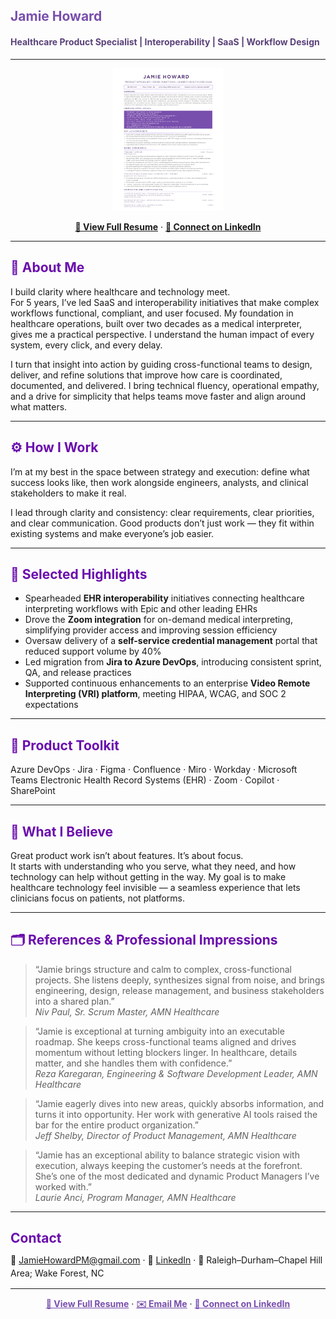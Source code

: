 <!-- 
🎨 Color Palette Reference
Primary Purple: #794FAD - used for name headers
Grey Purple: #5A4279 - used for tagline/subheaders
Deep Accent Purple: #6A0DAD - used for section headers
Pastel Lavender: #B590E4 - optional accent/highlight
Black: #000000 | White: #FFFFFF - neutrals
-->

## <span style="color:#794FAD; font-weight:700;">Jamie Howard</span>  
#### <span style="color:#5A4279;">Healthcare Product Specialist&nbsp;|&nbsp;Interoperability&nbsp;|&nbsp;SaaS&nbsp;|&nbsp;Workflow Design</span>

---

<p align="center">
  <a href="./JamieHoward.pdf">
    <img src="./JamieHowardPreview.png" alt="Jamie Howard Resume Preview" title="View Jamie's full resume (PDF)" width="35%">
  </a>
</p>

<p align="center">
  <a href="./JamieHoward.pdf"><strong>📄 View Full Resume</strong></a> · 
  <a href="https://www.linkedin.com/in/JamieHowardPM"><strong>💬 Connect on LinkedIn</strong></a>
</p>

---

## <span style="color:#6a0dad">💬 About Me</span>
I build clarity where healthcare and technology meet.  
For 5 years, I’ve led SaaS and interoperability initiatives that make complex workflows functional, compliant, and user focused. My foundation in healthcare operations, built over two decades as a medical interpreter, gives me a practical perspective. I understand the human impact of every system, every click, and every delay.

I turn that insight into action by guiding cross-functional teams to design, deliver, and refine solutions that improve how care is coordinated, documented, and delivered. I bring technical fluency, operational empathy, and a drive for simplicity that helps teams move faster and align around what matters.

---

## <span style="color:#6a0dad">⚙️ How I Work</span>
I’m at my best in the space between strategy and execution: define what success looks like, then work alongside engineers, analysts, and clinical stakeholders to make it real.  

I lead through clarity and consistency: clear requirements, clear priorities, and clear communication. Good products don’t just work — they fit within existing systems and make everyone’s job easier.

---

## <span style="color:#6a0dad">🌟 Selected Highlights</span>
- Spearheaded **EHR interoperability** initiatives connecting healthcare interpreting workflows with Epic and other leading EHRs  
- Drove the **Zoom integration** for on-demand medical interpreting, simplifying provider access and improving session efficiency  
- Oversaw delivery of a **self-service credential management** portal that reduced support volume by 40%  
- Led migration from **Jira to Azure DevOps**, introducing consistent sprint, QA, and release practices  
- Supported continuous enhancements to an enterprise **Video Remote Interpreting (VRI) platform**, meeting HIPAA, WCAG, and SOC 2 expectations

---

## <span style="color:#6a0dad">🧰 Product Toolkit</span>
Azure DevOps · Jira · Figma · Confluence · Miro · Workday · Microsoft Teams
Electronic Health Record Systems (EHR) · Zoom · Copilot · SharePoint  

---

## <span style="color:#6a0dad">💜 What I Believe</span>
Great product work isn’t about features. It’s about focus.  
It starts with understanding who you serve, what they need, and how technology can help without getting in the way. My goal is to make healthcare technology feel invisible — a seamless experience that lets clinicians focus on patients, not platforms.

---

## <span style="color:#6a0dad">🗂️ References & Professional Impressions</span>

> “Jamie brings structure and calm to complex, cross-functional projects. She listens deeply, synthesizes signal from noise, and brings engineering, design, release management, and business stakeholders into a shared plan.”  
> <em>Niv Paul, Sr. Scrum Master, AMN Healthcare</em>

> “Jamie is exceptional at turning ambiguity into an executable roadmap. She keeps cross-functional teams aligned and drives momentum without letting blockers linger. In healthcare, details matter, and she handles them with confidence.”  
> <em>Reza Karegaran, Engineering & Software Development Leader, AMN Healthcare</em>

> “Jamie eagerly dives into new areas, quickly absorbs information, and turns it into opportunity. Her work with generative AI tools raised the bar for the entire product organization.”  
> <em>Jeff Shelby, Director of Product Management, AMN Healthcare</em>

> “Jamie has an exceptional ability to balance strategic vision with execution, always keeping the customer’s needs at the forefront. She’s one of the most dedicated and dynamic Product Managers I’ve worked with.”  
> <em>Laurie Anci, Program Manager, AMN Healthcare</em>

---

## <span style="color:#6a0dad">Contact</span>
<p style="font-size:14px; line-height:1.5; margin-top:-6px;">
  📧 <a href="mailto:JamieHowardPM@gmail.com">JamieHowardPM@gmail.com</a> · 
  🔗 <a href="https://www.linkedin.com/in/JamieHowardPM">LinkedIn</a> · 
  📍 Raleigh–Durham–Chapel Hill Area; Wake Forest, NC
</p>

---

<p align="center">
  <a href="./JamieHoward.pdf" style="color:#794FAD;"><strong>📄 View Full Resume</strong></a> · 
  <a href="mailto:JamieHowardPM@gmail.com" style="color:#794FAD;"><strong>✉️ Email Me</strong></a> · 
  <a href="https://www.linkedin.com/in/JamieHowardPM" style="color:#794FAD;"><strong>💬 Connect on LinkedIn</strong></a>
</p>
